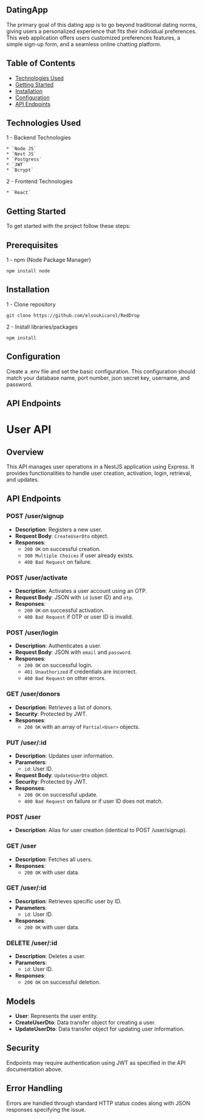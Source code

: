 ## DatingApp

The primary goal of this dating app is to go beyond traditional dating norms, 
giving users a personalized experience that fits their individual preferences.
This web application offers users customized preferences features, a simple 
sign-up form, and a seamless online chatting platform.

## Table of Contents

- [Technologies Used](#technologies-used)
- [Getting Started](#getting-started)
- [Installation](#installation)
- [Configuration](#configuration)
- [API Endpoints](#api-endpoints)

## Technologies Used

1 - Backend Technologies 

    * `Node JS`
    * `Nest JS`
    * `Postgress`
    * `JWT`
    * `Bcrypt`

2 - Frontend Technologies 

    * `React`


## Getting Started

To get started with the project follow these steps:

## Prerequisites

  1 - npm (Node Package Manager)

    npm install node


## Installation

  1 - Clone repository

    git clone https://github.com/elsoukicarol/RedDrop

  2 - Install libraries/packages

    npm install

  ## Configuration

  Create a .env file and set the basic configuration. This configuration 
  should match your database name, port number, json secret key, username, and password. 

  ## API Endpoints

 # User API

## Overview
This API manages user operations in a NestJS application using Express. It provides functionalities to handle user creation, activation, login, retrieval, and updates.

## API Endpoints

### POST /user/signup
- **Description**: Registers a new user.
- **Request Body**: `CreateUserDto` object.
- **Responses**:
  - `200 OK` on successful creation.
  - `300 Multiple Choices` if user already exists.
  - `400 Bad Request` on failure.

### POST /user/activate
- **Description**: Activates a user account using an OTP.
- **Request Body**: JSON with `id` (user ID) and `otp`.
- **Responses**:
  - `200 OK` on successful activation.
  - `400 Bad Request` if OTP or user ID is invalid.

### POST /user/login
- **Description**: Authenticates a user.
- **Request Body**: JSON with `email` and `password`.
- **Responses**:
  - `200 OK` on successful login.
  - `401 Unauthorized` if credentials are incorrect.
  - `400 Bad Request` on other errors.

### GET /user/donors
- **Description**: Retrieves a list of donors.
- **Security**: Protected by JWT.
- **Responses**:
  - `200 OK` with an array of `Partial<User>` objects.

### PUT /user/:id
- **Description**: Updates user information.
- **Parameters**:
  - `id`: User ID.
- **Request Body**: `UpdateUserDto` object.
- **Security**: Protected by JWT.
- **Responses**:
  - `200 OK` on successful update.
  - `400 Bad Request` on failure or if user ID does not match.

### POST /user
- **Description**: Alias for user creation (identical to POST /user/signup).

### GET /user
- **Description**: Fetches all users.
- **Responses**:
  - `200 OK` with user data.

### GET /user/:id
- **Description**: Retrieves specific user by ID.
- **Parameters**:
  - `id`: User ID.
- **Responses**:
  - `200 OK` with user data.

### DELETE /user/:id
- **Description**: Deletes a user.
- **Parameters**:
  - `id`: User ID.
- **Responses**:
  - `200 OK` on successful deletion.

## Models
- **User**: Represents the user entity.
- **CreateUserDto**: Data transfer object for creating a user.
- **UpdateUserDto**: Data transfer object for updating user information.

## Security
Endpoints may require authentication using JWT as specified in the API documentation above.

## Error Handling
Errors are handled through standard HTTP status codes along with JSON responses specifying the issue.

